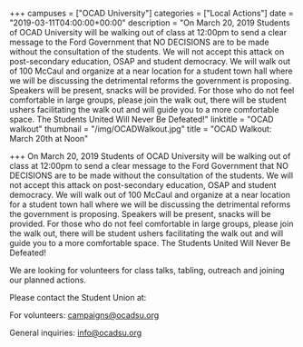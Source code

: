 +++
campuses = ["OCAD University"]
categories = ["Local Actions"]
date = "2019-03-11T04:00:00+00:00"
description = "On March 20, 2019 Students of OCAD University will be walking out of class at 12:00pm to send a clear message to the Ford Government that NO DECISIONS are to be made without the consultation of the students. We will not accept this attack on post-secondary education, OSAP and student democracy. We will walk out of 100 McCaul and organize at a near location for a student town hall where we will be discussing the detrimental reforms the government is proposing. Speakers will be present, snacks will be provided. For those who do not feel comfortable in large groups, please join the walk out, there will be student ushers facilitating the walk out and will guide you to a more comfortable space. The Students United Will Never Be Defeated!"
linktitle = "OCAD walkout"
thumbnail = "/img/OCADWalkout.jpg"
title = "OCAD Walkout: March 20th at Noon"

+++
On March 20, 2019 Students of OCAD University will be walking out of class at 12:00pm to send a clear message to the Ford Government that NO DECISIONS are to be made without the consultation of the students. We will not accept this attack on post-secondary education, OSAP and student democracy. We will walk out of 100 McCaul and organize at a near location for a student town hall where we will be discussing the detrimental reforms the government is proposing. Speakers will be present, snacks will be provided. For those who do not feel comfortable in large groups, please join the walk out, there will be student ushers facilitating the walk out and will guide you to a more comfortable space. The Students United Will Never Be Defeated!

We are looking for volunteers for class talks, tabling, outreach and joining our planned actions. 

Please contact the Student Union at: 

For volunteers: campaigns@ocadsu.org

General inquiries: info@ocadsu.org